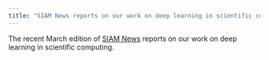 ```yaml
---
title: "SIAM News reports on our work on deep learning in scientific computing"
---
```


The recent March edition of  <a href="https://sinews.siam.org/Details-Page/deep-learning-in-scientific-computing-understanding-the-instability-mystery">SIAM News</a> reports on our work on deep learning in scientific computing.

<a href="https://sinews.siam.org/Details-Page/deep-learning-in-scientific-computing-understanding-the-instability-mystery"><img src="{{ site.url }}{{ site.baseurl }}/assets/images/siam_news.png" alt=""></a>

